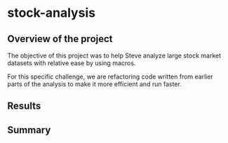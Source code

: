 # stock-analysis

## Overview of the project

The objective of this project was to help Steve analyze large stock market datasets with relative ease by using macros. 

For this specific challenge, we are refactoring code written from earlier parts of the analysis to make it more efficient and run faster. 

## Results



## Summary
